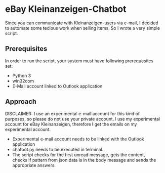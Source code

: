 # eBay Kleinanzeigen-Chatbot
Since you can communicate with Kleinanzeigen-users via e-mail, I decided to automate some tedious work when selling items. So I wrote a very simple script.

## Prerequisites
In order to run the script, your system must have following prerequesites set:
- Python 3
- win32com
- E-Mail account linked to Outlook application

## Approach 
DISCLAIMER: I use an experimental e-mail account for this kind of purposes, so please do not use your private account. I use my experimental account for eBay Kleinanzeigen, therefore I get the emails on my experimental account.
- Experimental e-mail account needs to be linked with the Outlook application
- chatbot.py needs to be executed in terminal.
- The script checks for the first unread message, gets the content, checks if pattern from json data is in the body message and sends the appropriate answers. 
